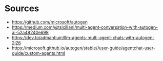 # Sources
- https://github.com/microsoft/autogen
- https://medium.com/@tsiciliani/multi-agent-conversation-with-autogen-ai-52a48240e698
- https://dev.to/admantium/llm-agents-multi-agent-chats-with-autogen-2j26
- https://microsoft.github.io/autogen/stable//user-guide/agentchat-user-guide/custom-agents.html